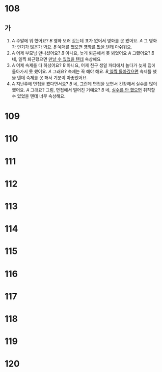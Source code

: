 # 108
## 가
1.  *A* 주말에 뭐 했어요?
    *B* 영화 보러 갔는데 표가 없어서 영화를 못 봤어요.
    *A* 그 영화가 인기가 많은가 봐요.
    *B* 예매를 했으면 <u>영화를 봤을 텐데</u> 아쉬워요.
2.  *A* 어제 부모님 만나셨어요?
    *B* 아니요, 늦게 퇴근해서 못 뵈었어요
    *A* 그랬어요?
    *B* 네, 일찍 퇴근했으면 <u>만날 수 있었을 텐데</u> 속상해요
3.  *A* 어제 숙제를 다 하셨어요?
    *B* 아니요, 어제 친구 생일 파티에서 놀다가 늦게 집에 돌아가서 못 했어요.
    *A* 그래요? 숙제는 꼭 해야 해요.
    *B*<u> 일찍 돌아갔으면</u> 숙제를 했을 텐데 숙제를 못 해서 기분이 아좋았어요.
4.  *A* 지난주에 면접을 봤다면서요?
    *B* 네, 그런데 면접을 보면서 긴장해서 실수를 많이 했어요.
    *A* 그래요? 그럼, 면접에서 떨어진 거예요?
    *B* 네, <u>실수를 안 했으면</u> 취직할 수 있었을 텐데 너무 속상해요.
# 109
# 110
# 111
# 112
# 113
# 114
# 115
# 116
# 117
# 118
# 119
# 120